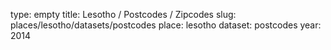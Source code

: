 type: empty
title: Lesotho / Postcodes / Zipcodes
slug: places/lesotho/datasets/postcodes
place: lesotho
dataset: postcodes
year: 2014

